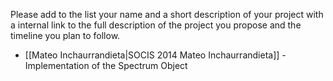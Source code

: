 Please add to the list your name and a short description of your project with a internal link to the full description of the project you propose and the timeline you plan to follow.

* [[Mateo Inchaurrandieta|SOCIS 2014 Mateo Inchaurrandieta]] - Implementation of the Spectrum Object